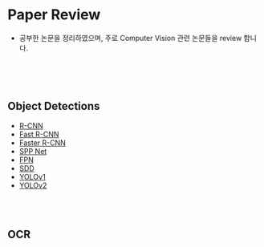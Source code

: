 # Paper Review
- 공부한 논문을 정리하였으며, 주로 Computer Vision 관련 논문들을 review 합니다.

<br><br><br>

## Object Detections
- [R-CNN](./Object%20Detection/R-CNN/README.md)
- [Fast R-CNN](./Object%20Detection/Fast%20R-CNN/README.md)
- [Faster R-CNN](./Object%20Detection/Faster%20R-CNN/README.md)
- [SPP Net](./Object%20Detection/SPP%20Net/README.md)
- [FPN](./Object%20Detection/FPN/README.md)
- [SDD](./Object%20Detection/SSD/README.md)
- [YOLOv1](./Object%20Detection/YOLOv1/README.md)
- [YOLOv2](./Object%20Detection/YOLOv2/README.md)


<br><br>

## OCR 

